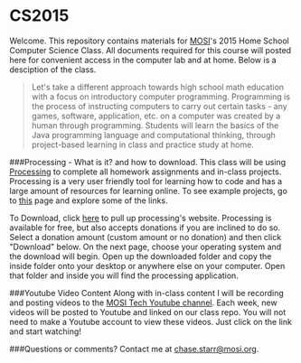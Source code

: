 # CS2015
Welcome. This repository contains materials for [MOSI](mosi.org)'s 2015 Home School Computer Science Class. All documents required for this course will posted here for convenient access in the computer lab and at home. Below is a desciption of the class.
>Let's take a different approach towards high school math education with a focus on introductory computer programming. Programming is the process of instructing computers to carry out certain tasks - any games, software, application, etc. on a computer was created by a human through programming. Students will learn the basics of the Java programming language and computational thinking, through project-based learning in class and practice study at home. 

###Processing - What is it? and how to download.
This class will be using [Processing](processing.org) to complete all homework assignments and in-class projects. Processing is a very user friendly tool for learning how to code and has a large amount of resources for learning online. To see example projects, go to [this](https://processing.org/examples/) page and explore some of the links.

To Download, click [here](https://processing.org/download/) to pull up processing's website. Processing is available for free, but also accepts donations if you are inclined to do so. Select a donation amount (custom amount or no donation) and then click "Download" below. On the next page, choose your operating system and the download will begin. Open up the downloaded folder and copy the inside folder onto your desktop or anywhere else on your computer. Open that folder and inside you will find the processing application.

###Youtube Video Content
Along with in-class content I will be recording and posting videos to the [MOSI Tech Youtube channel](https://www.youtube.com/channel/UCWa3hzEDpYG_clePNQVmciA/feed). Each week, new videos will be posted to Youtube and linked on our class repo. You will not need to make a Youtube account to view these videos. Just click on the link and start watching!

###Questions or comments?
Contact me at chase.starr@mosi.org.

